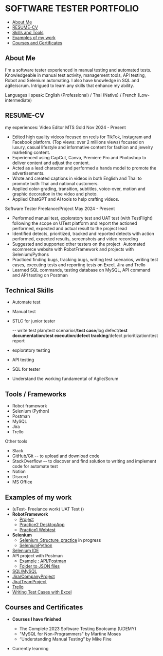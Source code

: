 # SOFTWARE TESTER PORTFOLIO
- [About Me](#about-me)
- [RESUME-CV](#RESUME-CV)
- [Skills and Tools ](#skills-and-tools)
- [Examples of my work](#examples-of-my-work)
- [Courses and Certificates](#Courses-and-Certificates)

## About Me
I'm a software tester experienced in manual testing and automated tests. Knowledgeable in manual test activity, management tools, API testing, Robot and Selenium automating. I also have knowledge in SQL and agile/scrum. Intrigued to learn any skills that enhance my ability.



Languages I speak: English (Professional) / Thai (Native) / French (Low-intermediate)

## RESUME-CV
my experiences:
Video Editor			 					MTS Gold	Nov 2024 - Present
			 						      
- Edited high quality videos focused on reels for TikTok, Instagram and Facebook platform. (Top views: over 2 millions views) focused on luxury, casual lifestyle and informative content for fashion and jewelry marketing content.
- Experienced using CapCut, Canva, Premiere Pro and Photoshop to deliver content and adjust the content.
- Acted as a lead character and performed a hands model to promote the advertisements.
- Wrote and created captions in videos in both English and Thai to promote both Thai and national customers.
- Applied color-grading, transition, subtitles, voice-over, motion and graphic decoration in the video and photo. 
- Applied ChatGPT and AI tools to help crafting videos.

Software Tester			 				Freelance/Project	May 2024 - Present
- Performed manual test, exploratory test and UAT test (with TestFlight) following the scope on UTest platform and report the actioned performed, expected and actual result to the project lead
- Identified detects, prioritized, tracked and reported detects with action performed, expected results, screenshots and video recording
- Suggested and supported other testers on the project
-Automated ecommerce website with RobotFramework and projects with Selenium/Pythons						     
- Practiced finding bugs, tracking bugs, writing test scenarios, writing test cases, executing tests and reporting tests on Excel, Jira and Trello
- Learned SQL commands, testing database on MySQL, API command and API testing on Postman

## Technical Skills 
-  Automate test
-  Manual test
-  STLC for junior tester
  
   -- write test plan/test scenarios/**test case**/log defect/**test documentation**/**test execution**/**defect tracking**/defect prioritization/test report
-  exploratory testing
-  API testing
-  SQL for tester
-  Understand the working fundamental of Agile/Scrum
   
## Tools / Frameworks
- Robot framework 
- Selenium (Python)
- Postman 
- MySQL
- Jira 
- Trello

Other tools
- Slack
- GitHub/Git -- to upload and download code
- StackOverflow -- to discover and find solution to writing and implement code for automate test
- Notion
- Discord
- MS Office

## Examples of my work
- (uTest- Freelance work) UAT Test () 
- **RobotFramework**
  - [Project](https://github.com/jijdp/robotframework/tree/main/robotproject1/robot_selenium_project1)
  - [Practice2 DesktopApp](https://github.com/jijdp/RobotPractice2/tree/main/robot_practice_desktopapp)
  - [Practice1 Webtest](https://github.com/jijdp/RobotPractice1/tree/main/robot_practice_webtest)
- **Selenium**
  - [Selenium_Structure_practice](https://github.com/jijdp/sel_structure) in progress
  - [SeleniumPython](https://github.com/jijdp/selenium/blob/main/main.py)
-  [Selenium IDE](https://github.com/jijdp/portfolio-details/tree/main/SeleniumIDE)
- API project with Postman
  - [Example : API/Postman](https://github.com/jijdp/portfolio-details/blob/main/API/PostmanExample.md)
  - [Folder to JSON files](https://github.com/jijdp/portfolio-details/tree/main/API) 
- [SQL/MySQL](https://github.com/jijdp/portfolio-details/blob/main/sql1.md)
- [Jira/CompanyProject](https://github.com/jijdp/portfolio-details/blob/main/JiraCompany.md)
- [Jira/TeamProject](https://github.com/jijdp/portfolio-details/blob/main/JiraTeam.md)
- [Trello](https://github.com/jijdp/portfolio-details/blob/main/Trello.md)
- [Writing Test Cases with Excel ](https://1drv.ms/x/s!AgT1PaqGeGECgjT0N09vMdqe0hK6?e=3ffwST)
 
## Courses and Certificates

- **Courses I have finished**
  -  The Complete 2023 Software Testing Bootcamp (UDEMY)
  -  "MySQL for Non-Programmers" by Martine Moses 
  -  “Understanding Manual Testing” by Mike Fine

- Currently learning

